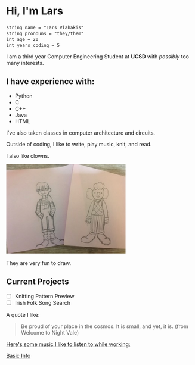# Hi, I'm Lars

```
string name = "Lars Vlahakis"
string pronouns = "they/them"
int age = 20
int years_coding = 5
```

I am a third year Computer Engineering Student at **UCSD** with *possibly* too many interests. 

## I have experience with:
- Python
- C
- C++
- Java
- HTML

I've also taken classes in computer architecture and circuits. 

Outside of coding, I like to write, play music, knit, and read.

I also like clowns.

![Two drawings of clowns on post-it notes](clowns.jpeg)

They are very fun to draw.

## Current Projects
- [ ] Knitting Pattern Preview
- [ ] Irish Folk Song Search

A quote I like:
> Be proud of your place in the cosmos. It is small, and yet, it is.
(from Welcome to Night Vale)

[Here's some music I like to listen to while working:](https://open.spotify.com/playlist/5lFCFJkfndF0DcPcCT3zsE?si=8n3-8r-uQhSzBvSMhJAIbQ)

[Basic Info](README.md)

